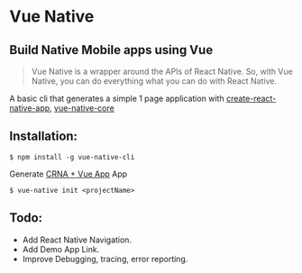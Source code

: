 # Vue Native

## Build Native Mobile apps using Vue

> Vue Native is a wrapper around the APIs of React Native. So, with Vue Native, you can do everything what you can do with React Native.

A basic cli that generates a simple 1 page application with [create-react-native-app](https://github.com/react-community/create-react-native-app),
[vue-native-core](https://github.com/GeekyAnts/vue-native-core)

## Installation:

```
$ npm install -g vue-native-cli
```

Generate [CRNA + Vue App](https://github.com/GeekyAnts/vue-native-core) App

```
$ vue-native init <projectName>
```

## Todo:

* Add React Native Navigation.
* Add Demo App Link.
* Improve Debugging, tracing, error reporting.

